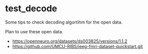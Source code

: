 # test_decode

Some tips to check decoding algortihm for the open data.


Plan to use these open data.
- https://openneuro.org/datasets/ds003825/versions/1.1.2
- https://github.com/UMCU-RIBS/ieeg-fmri-dataset-quickstart.git

